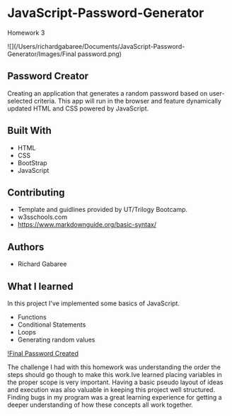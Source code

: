 # JavaScript-Password-Generator
Homework 3

![](/Users/richardgabaree/Documents/JavaScript-Password-Generator/Images/Final password.png)  

## **Password Creator**

Creating an application that generates a random password based on user-selected criteria. This app will run in the browser and feature dynamically updated HTML and CSS powered by JavaScript.

## **Built With**

* HTML
* CSS
* BootStrap
* JavaScript

## **Contributing**

* Template and guidlines provided by UT/Trilogy Bootcamp.
* w3sschools.com
* https://www.markdownguide.org/basic-syntax/

## **Authors**

* Richard Gabaree

## **What I learned**

In this project I've implemented some basics of JavaScript.

* Functions
* Conditional Statements
* Loops
* Generating random values

[!Final Password Created](https://github.com/richardgabaree/JavaScript-Password-Generator/blob/main/Images/Final%20password.png)

The challenge I had with this homework was understanding the order the steps should go though to make this work.Ive learned placing variables in the proper scope is very important. Having a basic pseudo layout of ideas and execution was also valuable in keeping this project well structured. Finding bugs in my program was a great learning experience for getting a deeper understanding of how these concepts all work together.